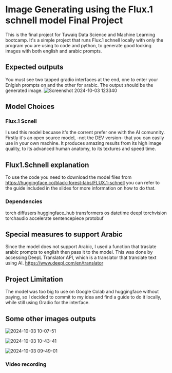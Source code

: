 # Image Generating using the Flux.1 schnell model Final Project
This is the final project for Tuwaiq Data Science and Machine Learning bootcamp.
It's a simple project that runs Flux.1 schnell locally with only the program you are using to code and python,
to generate good looking images with both english and arabic prompts.

## Expected outputs
You must see two tapped gradio interfaces at the end, one to enter your Enlgish prompts on and the other for arabic.
The output should be the generated image.
![Screenshot 2024-10-03 123340](https://github.com/user-attachments/assets/4d760bdd-5768-4b51-9711-a8a84c50f8d4)

## Model Choices
### Flux.1 Scnell
I used this model becuase it's the corrent prefer one with the AI comunnity.
Firstly it's an open source model, -not the DEV version- that you can easily use in your own machine.
It produces amazing results from its high image quality, to its advanced human anatomy, to its textures and speed time.

## Flux1.Schnell explanation
To use the code you need to download the model files from https://huggingface.co/black-forest-labs/FLUX.1-schnell
you can refer to the guide included in the slides for more information on how to do that.

### Dependencies
torch
diffusers
huggingface_hub
transformers
os
datetime
deepl
torchvision
torchaudio
accelerate
sentencepiece
protobuf

## Special measures to support Arabic
Since the model does not support Arabic, I used a function that traslate arabic prompts to english then pass it to the model.
This was done by accessing DeepL Translator API, which is a translator that translate text using AI.
https://www.deepl.com/en/translator

## Project Limitation
The model was too big to use on Google Colab and huggingface without paying, so I decided to commit to my idea and find a guide to do it locally,
while still using Gradio for the interface.

## Some other images outputs
![2024-10-03 10-07-51](https://github.com/user-attachments/assets/f7c8e6e8-7b1e-4bf7-ae2c-60b0e0fc7d48)

![2024-10-03 10-43-41](https://github.com/user-attachments/assets/fa6d5885-6a76-4765-bcdd-de8fd739adde)

![2024-10-03 09-49-01](https://github.com/user-attachments/assets/f42664f8-7aba-4e1a-b176-e8865da0d43d)

### Video recording
